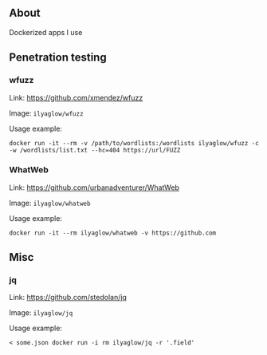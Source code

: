 About
-----

Dockerized apps I use

## Penetration testing

### wfuzz

Link: https://github.com/xmendez/wfuzz

Image: `ilyaglow/wfuzz`

Usage example:
```
docker run -it --rm -v /path/to/wordlists:/wordlists ilyaglow/wfuzz -c -w /wordlists/list.txt --hc=404 https://url/FUZZ
```

### WhatWeb

Link: https://github.com/urbanadventurer/WhatWeb

Image: `ilyaglow/whatweb`

Usage example:
```
docker run -it --rm ilyaglow/whatweb -v https://github.com
```

## Misc

### jq

Link: https://github.com/stedolan/jq

Image: `ilyaglow/jq`

Usage example:
```
< some.json docker run -i rm ilyaglow/jq -r '.field'
```
